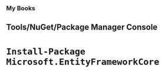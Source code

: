 ### My Books

## Tools/NuGet/Package Manager Console

# `Install-Package Microsoft.EntityFrameworkCore`